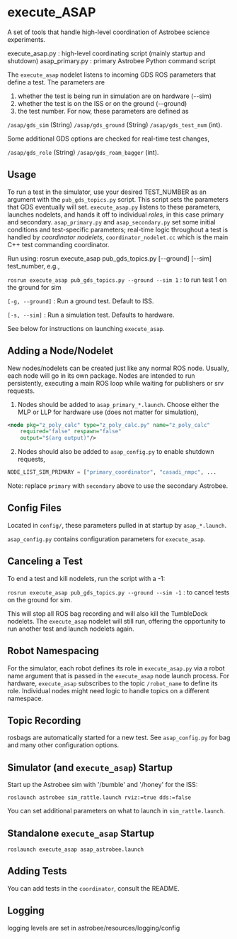# execute_ASAP
A set of tools that handle high-level coordination of Astrobee science experiments.

execute_asap.py : high-level coordinating script (mainly startup and shutdown)
asap_primary.py : primary Astrobee Python command script

The `execute_asap` nodelet listens to incoming GDS ROS parameters that define a test. The parameters are
1) whether the test is being run in simulation are on hardware (--sim)
2) whether the test is on the ISS or on the ground (--ground)
3) the test number. For now, these parameters are defined as

`/asap/gds_sim`  (String)
`/asap/gds_ground`   (String)
`/asap/gds_test_num`   (int).

Some additional GDS options are checked for real-time test changes,

`/asap/gds_role` (String)
`/asap/gds_roam_bagger` (int).


## Usage
To run a test in the simulator, use your desired TEST_NUMBER as an argument with the `pub_gds_topics.py` script. This script sets the parameters that GDS eventually will set. `execute_asap.py` listens to these parameters, launches nodelets, and hands it off to individual *roles*, in this case
primary and secondary. `asap_primary.py` and `asap_secondary.py` set some initial conditions and test-specific parameters; real-time logic throughout a test is handled by *coordinator nodelets*, `coordinator_nodelet.cc` which is the main C++ test commanding coordinator.

Run using: rosrun execute_asap pub_gds_topics.py [--ground] [--sim] test_number, e.g.,

`rosrun execute_asap pub_gds_topics.py --ground --sim 1` : to run test 1 on the ground for sim

`[-g, --ground]` : Run a ground test. Default to ISS.

`[-s, --sim]` : Run a simulation test. Defaults to hardware.

See below for instructions on launching `execute_asap`.


## Adding a Node/Nodelet
New nodes/nodelets can be created just like any normal ROS node. Usually, each node will go in its own package.
Nodes are intended to run persistently, executing a main ROS loop while waiting for publishers or srv requests.

1. Nodes should be added to `asap_primary_*.launch`. Choose either the MLP or LLP for hardware use (does not matter for simulation),

```XML
<node pkg="z_poly_calc" type="z_poly_calc.py" name="z_poly_calc"
    required="false" respawn="false"
    output="$(arg output)"/>
```

2. Nodes should also be added to `asap_config.py` to enable shutdown requests,

```Python
NODE_LIST_SIM_PRIMARY = ["primary_coordinator", "casadi_nmpc", ...
```

Note: replace `primary` with `secondary` above to use the secondary Astrobee.


## Config Files
Located in `config/`, these parameters pulled in at startup by `asap_*.launch`.

`asap_config.py` contains configuration parameters for `execute_asap`.


## Canceling a Test
To end a test and kill nodelets, run the script with a -1:

`rosrun execute_asap pub_gds_topics.py --ground --sim -1` : to cancel tests on the ground for sim.

This will stop all ROS bag recording and will also kill the TumbleDock nodelets. The `execute_asap` nodelet will still run, offering the opportunity to run another test and launch nodelets again.


## Robot Namespacing
For the simulator, each robot defines its role in `execute_asap.py` via a robot name argument that is passed in the `execute_asap` node launch process. For hardware, `execute_asap` subscribes to the topic `/robot_name` to define its role. Individual nodes might need logic to handle topics on a different namespace.


## Topic Recording
rosbags are automatically started for a new test. See `asap_config.py` for bag and many other configuration options.


## Simulator (and `execute_asap`) Startup
Start up the Astrobee sim with '/bumble' and '/honey' for the ISS:

`roslaunch astrobee sim_rattle.launch rviz:=true dds:=false`

You can set additional parameters on what to launch in `sim_rattle.launch`.


## Standalone `execute_asap` Startup
```
roslaunch execute_asap asap_astrobee.launch
```


## Adding Tests
You can add tests in the `coordinator`, consult the README.


## Logging
logging levels are set in astrobee/resources/logging/config
